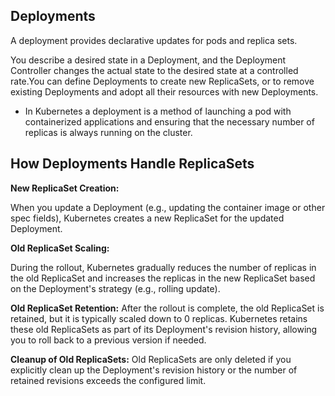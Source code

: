 ## Deployments

A deployment provides declarative updates for pods and replica sets.

You describe a desired state in a Deployment, and the Deployment Controller changes the actual state to the desired state at a controlled rate.You can define Deployments to create new ReplicaSets, or to remove existing Deployments and adopt all their resources with new Deployments.

- In Kubernetes a deployment is a method of launching a pod with containerized applications and ensuring that the necessary number of replicas is always running on the cluster.

## How Deployments Handle ReplicaSets

**New ReplicaSet Creation:**

When you update a Deployment (e.g., updating the container image or other spec fields), Kubernetes creates a new ReplicaSet for the updated Deployment.

**Old ReplicaSet Scaling:**

During the rollout, Kubernetes gradually reduces the number of replicas in the old ReplicaSet and increases the replicas in the new ReplicaSet based on the Deployment's strategy (e.g., rolling update).

**Old ReplicaSet Retention:**
After the rollout is complete, the old ReplicaSet is retained, but it is typically scaled down to 0 replicas.
Kubernetes retains these old ReplicaSets as part of its Deployment's revision history, allowing you to roll back to a previous version if needed.

**Cleanup of Old ReplicaSets:**
Old ReplicaSets are only deleted if you explicitly clean up the Deployment's revision history or the number of retained revisions exceeds the configured limit.
